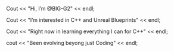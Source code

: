 Cout << "Hi, I’m @BIG-G2" << endl;

Cout << "I’m interested in C++ and Unreal Blueprints" << endl;

Cout << "Right now in learning everything I can for C++" << endl;

cout << "Been evolving beyong just Coding" << endl;
